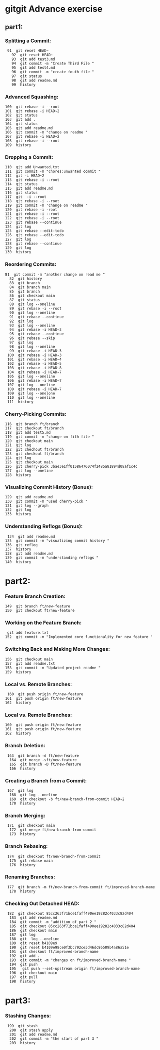 # gitgit Advance exercise

## part1:

### Splitting a Commit:
```
 91  git reset HEAD~
   92  git reset HEAD~
   93  git add test3.md
   94  git commit -m "Create Third File "
   95  git add test4.md
   96  git commit -m "create fouth file "
   97  git status
   98  git add readme.md
   99  history
   ```

   ### Advanced Squashing:
   ```
   100  git rebase -i --root
  101  git rebase -i HEAD~2
  102  git status
  103  git add .
  104  git status
  105  git add readme.md
  106  git commit -m "change on readme "
  107  git rebase -i HEAD~2
  108  git rebase -i --root
  109  history
  ```

  ### Dropping a Commit:
  ```
  110  git add Unwanted.txt
  111  git commit -m "chores:unwanted commit "
  112  git -i HEAD~2
  113  git rebase -i --root
  114  git status
  115  git add readme.md
  116  git status
  117  git  -i --root
  118  git rebase -i --root
  119  git commit -m 'change on readme '
  120  git rebase -i -root
  121  git rebase -i --root
  122  git rebase -i --root
  123  git rebase --continue
  124  git log
  125  git rebase --edit-todo
  126  git rebase --edit-todo
  127  git log
  128  git rebase --continue
  129  git log
  130  history
  ```
  
 ### Reordering Commits:
 ```
 81  git commit -m "another change on read me "
   82  git history
   83  git branch
   84  git branch main
   85  git branch
   86  git checkout main
   87  git status
   88  git log --oneline
   89  git rebase -i --root
   90  git log --oneline
   91  git rebase --continue
   92  git log
   93  git log --oneline
   94  git rebase -i HEAD~3
   95  git rebase --continue
   96  git rebase --skip
   97  git log
   98  git log --oneline
   99  git rebase -i HEAD~3
  100  git rebase -i HEAD~3
  101  git rebase -i HEAD~4
  102  git rebase -i HEAD~5
  103  git rebase -i HEAD~8
  104  git rebase -i HEAD~7
  105  git log --oneline
  106  git rebase -i HEAD~7
  107  git log --oneline
  108  git rebase -i HEAD~7
  109  git log --onelone
  110  git log --oneline
  111  history

 ```
  ### Cherry-Picking Commits:
  ```
  116  git branch ft/branch
  117  git checkout ft/branch
  118  git add test5.md
  119  git commit -m "change on fith file "
  120  git checkout main
  121  git log
  122  git chechout ft/branch
  123  git checkout ft/branch
  124  git log
  125  git checkout main
  126  git cherry-pick 3bae3e1ff01586476074f2485a81894d08af1c4c
  127  git log --oneline
  128  history

  ```
  ### Visualizing Commit History (Bonus):
  ```
  129  git add readme.md
  130  git commit -m "used cherry-pick "
  131  git log --graph
  132  git log
  133  history

  ```
  ### Understanding Reflogs (Bonus):
  ```
   134  git add readme.md
  135  git commit -m "visualizing commit history "
  136  git reflog
  137  history
  138  git add readme.md
  139  git commit -m "understanding reflogs "
  140  history 
  ```
  # part2:
  ### Feature Branch Creation:
  ```
  149  git branch ft/new-feature
  150  git checkout ft/new-feature
  ```
  ### Working on the Feature Branch:
  ```
   git add feature.txt
  152  git commit -m "Implemented core functionality for new feature "
  ```
  ### Switching Back and Making More Changes:
  ```
  156  git checkout main
  157  git add readme.txt
  158  git commit -m "Updated project readme "
  159  history

  ```
  ### Local vs. Remote Branches:
  ```
   160  git push origin ft/new-feature
  161  git push origin ft/new-feature
  162  history
  ```
  ### Local vs. Remote Branches:
  ```
  160  git push origin ft/new-feature
  161  git push origin ft/new-feature
  162  history
```
### Branch Deletion:
```
 163  git branch -d ft/new-feature
  164  git merge -sft/new-feature
  165  git branch -D ft/new-feature
  166  history

```
### Creating a Branch from a Commit:
```
 167  git log
  168  git log --oneline
  169  git checkout -b ft/new-branch-from-commit HEAD~2
  170  history

```
### Branch Merging:
```
 171  git checkout main
  172  git merge ft/new-branch-from-commit
  173  history
```
### Branch Rebasing:
```
 174  git checkout ft/new-branch-from-commit
  175  git rebase main
  176  history

```
### Renaming Branches:
```
 177  git branch -m ft/new-branch-from-commit ft/improved-branch-name
  178  history
```
### Checking Out Detached HEAD:  
```
 182  git checkout 85cc263f71bce1faff490ee19282c4033c82d404
  183  git add readme.md
  184  git commit -m "addition of part 2 "
  185  git checkout 85cc263f71bce1faff490ee19282c4033c82d404
  186  git checkout main
  187  git log
  188  git  log --oneline
  189  git reset b4109e9
  190  git reset b4109e98ce0f3bc792ce3d46dc86509b4a86a51e
  191  git checkout ft/improved-branch-name
  192  git add .
  193  git commit -m "changes on ft/improved-branch-name "
  194  git push
  195   git push --set-upstream origin ft/improved-branch-name
  196  git checkout main
  197  git pull
  198  history
```
# part3:
### Stashing Changes:
```
 199  git stash
  200  git stash apply
  201  git add readme.md
  202  git commit -m "the start of part 3 "
  203  history
```